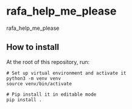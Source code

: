 # rafa_help_me_please
rafa_help_me_please


## How to install

At the root of this repository, run:
```
# Set up virtual environment and activate it
python3 -m venv venv
source venv/bin/activate

# Pip install it in editable mode
pip install .